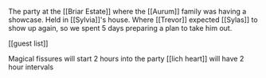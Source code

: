 The party at the [[Briar Estate]] where the [[Aurum]] family was having a showcase. Held in [[Sylvia]]'s house. 
Where [[Trevor]] expected [[Sylas]] to show up again, so we spent 5 days preparing a plan to take him out.

[[guest list]] 

Magical fissures will start 2 hours into the party
[[lich heart]] will have 2 hour intervals